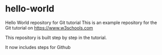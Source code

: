 # hello-world

Hello World repository for Git tutorial
This is an example repository for the Git tutorial on https://www.w3schools.com

This repository is built step by step in the tutorial.

It now includes steps for Github

